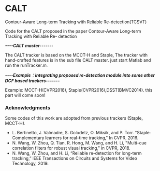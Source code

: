 # CALT
Contour-Aware Long-term Tracking with Reliable Re-detection(TCSVT)

Code for the CALT proposed in the paper Contour-Aware Long-term Tracking with Reliable Re- detection

***----CALT master-------***

The CALT tracker is based on the MCCT-H and Staple, The tracker with hand-crafted features is in the sub file CALT master.
just start Matlab and run the runTracker.m.

***----Example：integrating proposed re-detection module into some other DCF based trackers-------***

Example: MCCT-H(CVPR2018), Staple(CVPR2016),DSST(BMVC2014).
this part will come soon!

### Acknowledgments

Some codes of this work are adopted from previous trackers (Staple, MCCT-H).

* L. Bertinetto, J. Valmadre, S. Golodetz, O. Miksik, and P. Torr. "Staple: Complementary learners for real-time tracking," In CVPR, 2016.
* N. Wang, W. Zhou, Q. Tian, R. Hong, M. Wang, and H. Li, "Multi-cue correlation filters for robust visual tracking," in CVPR, 2018.
* N. Wang, W. Zhou, and H. Li, “Reliable re-detection for long-term tracking,” IEEE Transactions on Circuits and Systems for Video Technology, 2019.
